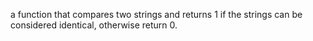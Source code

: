 a function that compares two strings and returns 1 if the strings can be considered identical, otherwise return 0.
